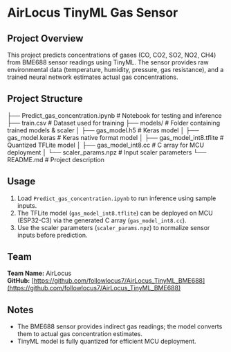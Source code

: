 # AirLocus TinyML Gas Sensor

## Project Overview
This project predicts concentrations of gases (CO, CO2, SO2, NO2, CH4) from BME688 sensor readings using TinyML. The sensor provides raw environmental data (temperature, humidity, pressure, gas resistance), and a trained neural network estimates actual gas concentrations.

## Project Structure
├── Predict_gas_concentration.ipynb # Notebook for testing and inference
├── train.csv # Dataset used for training
├── models/ # Folder containing trained models & scaler
│ ├── gas_model.h5 # Keras model
│ ├── gas_model.keras # Keras native format model
│ ├── gas_model_int8.tflite # Quantized TFLite model
│ ├── gas_model_int8.cc # C array for MCU deployment
│ └── scaler_params.npz # Input scaler parameters
└── README.md # Project description
## Usage
1. Load `Predict_gas_concentration.ipynb` to run inference using sample inputs.
2. The TFLite model (`gas_model_int8.tflite`) can be deployed on MCU (ESP32-C3) via the generated C array (`gas_model_int8.cc`).
3. Use the scaler parameters (`scaler_params.npz`) to normalize sensor inputs before prediction.

## Team
**Team Name:** AirLocus  
**GitHub:** [https://github.com/followlocus7/AirLocus_TinyML_BME688](https://github.com/followlocus7/AirLocus_TinyML_BME688)

## Notes
- The BME688 sensor provides indirect gas readings; the model converts them to actual gas concentration estimates.
- TinyML model is fully quantized for efficient MCU deployment.
